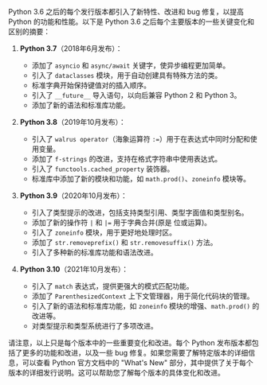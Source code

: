 Python 3.6 之后的每个发行版本都引入了新特性、改进和 bug 修复，以提高 Python 的功能和性能。以下是 Python 3.6 之后每个主要版本的一些关键变化和区别的摘要：

1. **Python 3.7**（2018年6月发布）：

   - 添加了 `asyncio` 和 `async/await` 关键字，使异步编程更加简单。
   - 引入了 `dataclasses` 模块，用于自动创建具有特殊方法的类。
   - 标准字典开始保持键值对的插入顺序。
   - 引入了 `__future__` 导入语句，以向后兼容 Python 2 和 Python 3。
   - 添加了新的语法和标准库功能。

2. **Python 3.8**（2019年10月发布）：

   - 引入了 `walrus operator`（海象运算符 `:=`）用于在表达式中同时分配和使用变量。
   - 添加了 `f-strings` 的改进，支持在格式字符串中使用表达式。
   - 引入了 `functools.cached_property` 装饰器。
   - 标准库中添加了新的模块和功能，如 `math.prod()`、`zoneinfo` 模块等。

3. **Python 3.9**（2020年10月发布）：

   - 引入了类型提示的改进，包括支持类型引用、类型字面值和类型别名。
   - 添加了新的操作符 `|` 和 `|=` 用于字典合并(原是 位或运算)。
   - 引入了 `zoneinfo` 模块，用于更好地处理时区。
   - 添加了 `str.removeprefix()` 和 `str.removesuffix()` 方法。
   - 引入了多种新的标准库功能和语法改进。

4. **Python 3.10**（2021年10月发布）：

   - 引入了 `match` 表达式，提供更强大的模式匹配功能。
   - 添加了 `ParenthesizedContext` 上下文管理器，用于简化代码块的管理。
   - 引入了新的语法和标准库功能，如 `zoneinfo` 模块的增强、`math.prod()` 的改进等。
   - 对类型提示和类型系统进行了多项改进。

请注意，以上只是每个版本中的一些重要变化和改进。每个 Python 发布版本都包括了更多的功能和改进，以及一些 bug 修复。如果您需要了解特定版本的详细信息，可以查看 Python 官方文档中的 "What's New" 部分，其中提供了关于每个版本的详细发行说明。这可以帮助您了解每个版本的具体变化和改进。